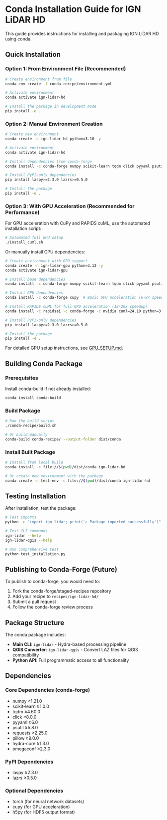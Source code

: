 # Conda Installation Guide for IGN LiDAR HD

This guide provides instructions for installing and packaging IGN LiDAR HD using conda.

## Quick Installation

### Option 1: From Environment File (Recommended)

```bash
# Create environment from file
conda env create -f conda-recipe/environment.yml

# Activate environment
conda activate ign-lidar-hd

# Install the package in development mode
pip install -e .
```

### Option 2: Manual Environment Creation

```bash
# Create new environment
conda create -n ign-lidar-hd python=3.10 -y

# Activate environment
conda activate ign-lidar-hd

# Install dependencies from conda-forge
conda install -c conda-forge numpy scikit-learn tqdm click pyyaml psutil requests pillow hydra-core omegaconf h5py

# Install PyPI-only dependencies
pip install laspy>=2.3.0 lazrs>=0.5.0

# Install the package
pip install -e .
```

### Option 3: With GPU Acceleration (Recommended for Performance)

For GPU acceleration with CuPy and RAPIDS cuML, use the automated installation script:

```bash
# Automated full GPU setup
./install_cuml.sh
```

Or manually install GPU dependencies:

```bash
# Create environment with GPU support
conda create -n ign-lidar-gpu python=3.12 -y
conda activate ign-lidar-gpu

# Install base dependencies
conda install -c conda-forge numpy scikit-learn tqdm click pyyaml psutil requests pillow hydra-core omegaconf h5py

# Install GPU dependencies
conda install -c conda-forge cupy  # Basic GPU acceleration (6-8x speedup)

# Install RAPIDS cuML for full GPU acceleration (12-20x speedup)
conda install -c rapidsai -c conda-forge -c nvidia cuml=24.10 python=3.12 cuda-version=12.5

# Install PyPI-only dependencies
pip install laspy>=2.3.0 lazrs>=0.5.0

# Install the package
pip install -e .
```

For detailed GPU setup instructions, see [GPU_SETUP.md](../GPU_SETUP.md).

## Building Conda Package

### Prerequisites

Install conda-build if not already installed:

```bash
conda install conda-build
```

### Build Package

```bash
# Run the build script
./conda-recipe/build.sh

# Or build manually
conda-build conda-recipe/ --output-folder dist/conda
```

### Install Built Package

```bash
# Install from local build
conda install -c file://$(pwd)/dist/conda ign-lidar-hd

# Or create new environment with the package
conda create -n test-env -c file://$(pwd)/dist/conda ign-lidar-hd
```

## Testing Installation

After installation, test the package:

```bash
# Test imports
python -c "import ign_lidar; print('✓ Package imported successfully')"

# Test CLI commands
ign-lidar --help
ign-lidar-qgis --help

# Run comprehensive test
python test_installation.py
```

## Publishing to Conda-Forge (Future)

To publish to conda-forge, you would need to:

1. Fork the conda-forge/staged-recipes repository
2. Add your recipe to `recipes/ign-lidar-hd/`
3. Submit a pull request
4. Follow the conda-forge review process

## Package Structure

The conda package includes:

- **Main CLI**: `ign-lidar` - Hydra-based processing pipeline
- **QGIS Converter**: `ign-lidar-qgis` - Convert LAZ files for QGIS compatibility
- **Python API**: Full programmatic access to all functionality

## Dependencies

### Core Dependencies (conda-forge)

- numpy ≥1.21.0
- scikit-learn ≥1.0.0
- tqdm ≥4.60.0
- click ≥8.0.0
- pyyaml ≥6.0
- psutil ≥5.8.0
- requests ≥2.25.0
- pillow ≥9.0.0
- hydra-core ≥1.3.0
- omegaconf ≥2.3.0

### PyPI Dependencies

- laspy ≥2.3.0
- lazrs ≥0.5.0

### Optional Dependencies

- torch (for neural network datasets)
- cupy (for GPU acceleration)
- h5py (for HDF5 output format)

